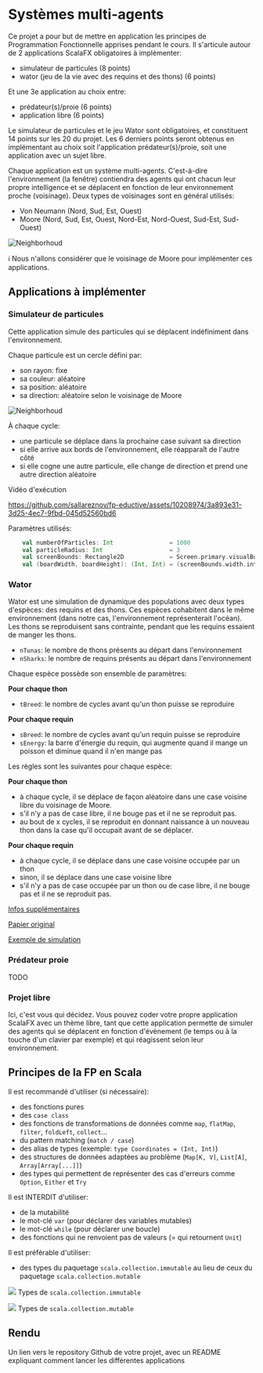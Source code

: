 # Systèmes multi-agents

Ce projet a pour but de mettre en application les principes de Programmation Fonctionnelle apprises pendant le cours.
Il s'articule autour de 2 applications ScalaFX obligatoires à implémenter:
- simulateur de particules (8 points)
- wator (jeu de la vie avec des requins et des thons) (6 points)

Et une 3e application au choix entre:
- prédateur(s)/proie (6 points)
- application libre (6 points)

Le simulateur de particules et le jeu Wator sont obligatoires, et constituent 14 points sur les 20 du projet.
Les 6 derniers points seront obtenus en implémentant au choix soit l'application prédateur(s)/proie, soit une application avec
un sujet libre.

Chaque application est un système multi-agents. C'est-à-dire l'environnement (la fenêtre) contiendra des agents qui ont
chacun leur propre intelligence et se déplacent en fonction de leur environnement proche (voisinage). Deux types de
voisinages sont en général utilisés:
- Von Neumann (Nord, Sud, Est, Ouest)
- Moore (Nord, Sud, Est, Ouest, Nord-Est, Nord-Ouest, Sud-Est, Sud-Ouest)

![Neighborhoud](images/neighbourhood.jpeg)

ℹ️ Nous n'allons considérer que le voisinage de Moore pour implémenter ces applications.

## Applications à implémenter

### Simulateur de particules

Cette application simule des particules qui se déplacent indéfiniment dans l'environnement.

Chaque particule est un cercle défini par:
- son rayon: fixe
- sa couleur: aléatoire
- sa position: aléatoire
- sa direction: aléatoire selon le voisinage de Moore

![Neighborhoud](images/neighbourhood.jpeg)

À chaque cycle:
- une particule se déplace dans la prochaine case suivant sa direction
- si elle arrive aux bords de l'environnement, elle réapparaît de l'autre côté
- si elle cogne une autre particule, elle change de direction et prend une autre direction aléatoire

Vidéo d'exécution

https://github.com/sallareznov/fp-eductive/assets/10208974/3a893e31-3d25-4ec7-9fbd-045d52560bd6

Paramètres utilisés:
```scala
    val numberOfParticles: Int                = 1000
    val particleRadius: Int                   = 3
    val screenBounds: Rectangle2D             = Screen.primary.visualBounds
    val (boardWidth, boardHeight): (Int, Int) = (screenBounds.width.intValue, screenBounds.height.intValue)
```

### Wator

Wator est une simulation de dynamique des populations avec deux types d'espèces: des requins et des thons. Ces
espèces cohabitent dans le même environnement (dans notre cas, l'environnement représenterait l'océan). Les thons se
reproduisent sans contrainte, pendant que les requins essaient de manger les thons.


- `nTunas`: le nombre de thons présents au départ dans l'environnement
- `nSharks`: le nombre de requins présents au départ dans l'environnement

Chaque espèce possède son ensemble de paramètres:

**Pour chaque thon**
- `tBreed`: le nombre de cycles avant qu'un thon puisse se reproduire

**Pour chaque requin**
- `sBreed`: le nombre de cycles avant qu'un requin puisse se reproduire
- `sEnergy`: la barre d'énergie du requin, qui augmente quand il mange un poisson et diminue quand il n'en mange pas

Les règles sont les suivantes pour chaque espèce:

**Pour chaque thon**
- à chaque cycle, il se déplace de façon aléatoire dans une case voisine libre du voisinage de Moore.
- s'il n'y a pas de case libre, il ne bouge pas et il ne se reproduit pas.
- au bout de x cycles, il se reproduit en donnant naissance à un nouveau thon dans la case qu'il occupait avant
de se déplacer.

**Pour chaque requin**
- à chaque cycle, il se déplace dans une case voisine occupée par un thon
- sinon, il se déplace dans une case voisine libre
- s'il n'y a pas de case occupée par un thon ou de case libre, il ne bouge pas et il ne se reproduit pas.

[Infos supplémentaires](https://en.wikipedia.org/wiki/Wa-Tor)

[Papier original](https://softology.pro/papers/wator_dewdney.pdf)

[Exemple de simulation](https://www.youtube.com/watch?v=YnYjjbrWNk0&t=30s)

### Prédateur proie

TODO

### Projet libre

Ici, c'est vous qui décidez. Vous pouvez coder votre propre application ScalaFX avec un thème libre, tant
que cette application permette de simuler des agents qui se déplacent en fonction d'évènement (le temps ou à
la touche d'un clavier par exemple) et qui réagissent selon leur environnement.


## Principes de la FP en Scala

Il est recommandé d'utiliser (si nécessaire):
- des fonctions pures
- des `case class`
- des fonctions de transformations de données comme `map`, `flatMap`, `filter`, `foldLeft`, `collect`...
- du pattern matching (`match / case`)
- des alias de types (exemple: `type Coordinates = (Int, Int)`)
- des structures de données adaptées au problème (`Map[K, V]`, `List[A]`, `Array[Array[...]]`)
- des types qui permettent de représenter des cas d'erreurs comme `Option`, `Either` et `Try`

Il est INTERDIT d'utiliser:
- de la mutabilité
- le mot-clé `var` (pour déclarer des variables mutables)
- le mot-clé `while` (pour déclarer une boucle)
- des fonctions qui ne renvoient pas de valeurs (= qui retournent `Unit`)


Il est préférable d'utiliser:
- des types du paquetage `scala.collection.immutable` au lieu de ceux du paquetage `scala.collection.mutable`

![](images/immutable-types.svg)
Types de `scala.collection.immutable`

![](images/mutable-types.svg)
Types de `scala.collection.mutable`

## Rendu

Un lien vers le repository Github de votre projet, avec un README expliquant comment lancer les différentes applications
